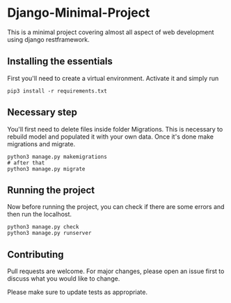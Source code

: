 # Django-Minimal-Project
This is a minimal project covering almost all aspect of web development
using django restframework.

## Installing the essentials
First you'll need to create a virtual environment. Activate it and 
simply run
~~~
pip3 install -r requirements.txt
~~~

## Necessary step
You'll first need to delete files inside folder Migrations. This is necessary 
to rebuild model and populated it with your own data. Once it's done make migrations
and migrate.
```
python3 manage.py makemigrations
# after that
python3 manage.py migrate
```


## Running the project
Now before running the project, you can check if there are some errors and then run the 
localhost.
```
python3 manage.py check
python3 manage.py runserver
```

## Contributing
Pull requests are welcome. For major changes, please open an issue first to discuss what you would like to change.

Please make sure to update tests as appropriate.

